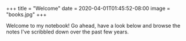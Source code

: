 +++
title = "Welcome"
date = 2020-04-01T01:45:52-08:00
image = "books.jpg"
+++

Welcome to my notebook! Go ahead, have a look below and browse the notes I've scribbled down over the past few years.

